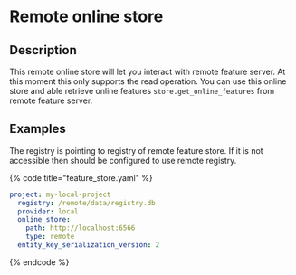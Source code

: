 # Remote online store

## Description

This remote online store will let you interact with remote feature server. At this moment this only supports the read operation. You can use this online store and able retrieve online features `store.get_online_features`  from remote feature server. 

## Examples

The registry is pointing to registry of remote feature store. If it is not accessible then should be configured to use remote registry.

{% code title="feature_store.yaml" %}
```yaml
project: my-local-project
  registry: /remote/data/registry.db
  provider: local
  online_store:
    path: http://localhost:6566
    type: remote
  entity_key_serialization_version: 2
```
{% endcode %}